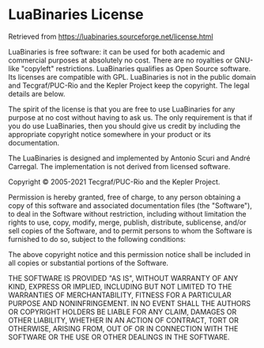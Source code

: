# LuaBinaries License

Retrieved from https://luabinaries.sourceforge.net/license.html

LuaBinaries is free software: it can be used for both academic and commercial
purposes at absolutely no cost. There are no royalties or GNU-like "copyleft"
restrictions. LuaBinaries qualifies as Open Source software. Its licenses are
compatible with GPL. LuaBinaries is not in the public domain and
Tecgraf/PUC-Rio and the Kepler Project keep the copyright. The legal details
are below.

The spirit of the license is that you are free to use LuaBinaries for any
purpose at no cost without having to ask us. The only requirement is that if
you do use LuaBinaries, then you should give us credit by including the
appropriate copyright notice somewhere in your product or its documentation.

The LuaBinaries is designed and implemented by Antonio Scuri and André
Carregal. The implementation is not derived from licensed software.

Copyright © 2005-2021 Tecgraf/PUC-Rio and the Kepler Project.

Permission is hereby granted, free of charge, to any person obtaining a copy of
this software and associated documentation files (the "Software"), to deal in
the Software without restriction, including without limitation the rights to
use, copy, modify, merge, publish, distribute, sublicense, and/or sell copies
of the Software, and to permit persons to whom the Software is furnished to do
so, subject to the following conditions:

The above copyright notice and this permission notice shall be included in all
copies or substantial portions of the Software.

THE SOFTWARE IS PROVIDED "AS IS", WITHOUT WARRANTY OF ANY KIND, EXPRESS OR
IMPLIED, INCLUDING BUT NOT LIMITED TO THE WARRANTIES OF MERCHANTABILITY,
FITNESS FOR A PARTICULAR PURPOSE AND NONINFRINGEMENT. IN NO EVENT SHALL THE
AUTHORS OR COPYRIGHT HOLDERS BE LIABLE FOR ANY CLAIM, DAMAGES OR OTHER
LIABILITY, WHETHER IN AN ACTION OF CONTRACT, TORT OR OTHERWISE, ARISING FROM,
OUT OF OR IN CONNECTION WITH THE SOFTWARE OR THE USE OR OTHER DEALINGS IN THE
SOFTWARE.
